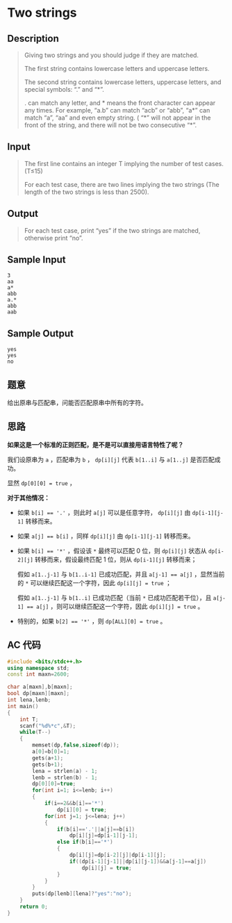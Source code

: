 # Two strings

## **Description**

> Giving two strings and you should judge if they are matched.
>
> The first string contains lowercase letters and uppercase letters.
>
> The second string contains lowercase letters, uppercase letters, and special symbols: “.” and “\*”.
>
> . can match any letter, and \* means the front character can appear any times. For example, “a.b” can match “acb” or “abb”, “a\*” can match “a”, “aa” and even empty string. ( “\*” will not appear in the front of the string, and there will not be two consecutive “\*”.



## **Input**

> The first line contains an integer T implying the number of test cases. (T≤15)
>
> For each test case, there are two lines implying the two strings (The length of the two strings is less than 2500).



## **Output**

> For each test case, print “yes” if the two strings are matched, otherwise print “no”.



## **Sample Input**

    3
    aa
    a*
    abb
    a.*
    abb
    aab



## **Sample Output**

    yes
    yes
    no


## **题意**

给出原串与匹配串，问能否匹配原串中所有的字符。



## **思路**

**如果这是一个标准的正则匹配，是不是可以直接用语言特性了呢？**

我们设原串为 `a` ，匹配串为 `b` ， `dp[i][j]` 代表 `b[1..i]` 与 `a[1..j]` 是否匹配成功。

显然 `dp[0][0] = true` ，

**对于其他情况：**

- 如果 `b[i] == '.'` ，则此时 `a[j]` 可以是任意字符， `dp[i][j]` 由 `dp[i-1][j-1]` 转移而来。

- 如果 `a[j] == b[i]` ，同样 `dp[i][j]` 由 `dp[i-1][j-1]` 转移而来。

- 如果 `b[i] == '*'` ，假设该 `*` 最终可以匹配 0 位，则 `dp[i][j]` 状态从 `dp[i-2][j]` 转移而来，假设最终匹配 1 位，则从 `dp[i-1][j]` 转移而来；

  假如 `a[1..j-1]` 与 `b[1..i-1]` 已成功匹配，并且 `a[j-1] == a[j]` ，显然当前的 `*` 可以继续匹配这一个字符，因此 `dp[i][j] = true` ；

  假如 `a[1..j-1]` 与 `b[1..i]` 已成功匹配（当前 `*` 已成功匹配若干位），且 `a[j-1] == a[j]` ，则可以继续匹配这一个字符，因此 `dp[i][j] = true` 。

- 特别的，如果 `b[2] == '*'` ，则 `dp[ALL][0] = true` 。



## **AC 代码**

```cpp
#include <bits/stdc++.h>
using namespace std;
const int maxn=2600;

char a[maxn],b[maxn];
bool dp[maxn][maxn];
int lena,lenb;
int main()
{
    int T;
    scanf("%d%*c",&T);
    while(T--)
    {
        memset(dp,false,sizeof(dp));
        a[0]=b[0]=1;
        gets(a+1);
        gets(b+1);
        lena = strlen(a) - 1;
        lenb = strlen(b) - 1;
        dp[0][0]=true;
        for(int i=1; i<=lenb; i++)
        {
            if(i==2&&b[i]=='*')
                dp[i][0] = true;
            for(int j=1; j<=lena; j++)
            {
                if(b[i]=='.'||a[j]==b[i])
                    dp[i][j]=dp[i-1][j-1];
                else if(b[i]=='*')
                {
                    dp[i][j]=dp[i-2][j]|dp[i-1][j];
                    if((dp[i-1][j-1]||dp[i][j-1])&&a[j-1]==a[j])
                        dp[i][j] = true;
                }
            }
        }
        puts(dp[lenb][lena]?"yes":"no");
    }
    return 0;
}
```

